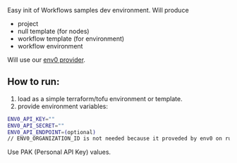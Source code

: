 Easy init of Workflows samples dev environment.
Will produce 
 - project
 - null template (for nodes)
 - workflow template (for environment)
 - workflow environment

Will use our [env0 provider](https://registry.terraform.io/providers/env0/env0/latest/docs).

## How to run:
1. load as a simple terraform/tofu environment or template.
2. provide environment variables:
```bash
ENV0_API_KEY=""
ENV0_API_SECRET=""
ENV0_API_ENDPOINT=(optional)
// ENV0_ORGANIZATION_ID is not needed because it proveded by env0 on runtime
```
Use PAK (Personal API Key) values.


